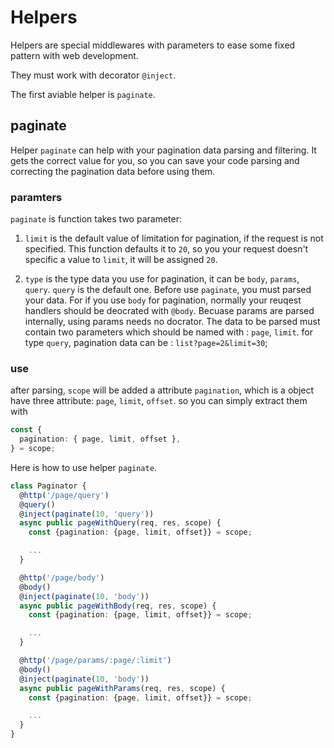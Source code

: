 # Helpers

Helpers are special middlewares with parameters to ease some fixed pattern with web development.

They must work with decorator `@inject`.

The first aviable helper is `paginate`.

## paginate

Helper `paginate` can help with your pagination data parsing and filtering. It gets the correct value for you, so you can save your code parsing and correcting the pagination data before using them.

### paramters

`paginate` is function takes two parameter:

1. `limit` is the default value of limitation for pagination, if the request is not specified. This function defaults it to `20`, so you your request doesn't specific a value to `limit`, it will be assigned `20`.

2. `type` is the type data you use for pagination, it can be `body`, `params`, `query`. `query` is the default one. Before use `paginate`, you must parsed your data. For if you use `body` for pagination, normally your reuqest handlers should be deocrated with `@body`. Becuase params are parsed internally, using params needs no docrator.
   The data to be parsed must contain two parameters which should be named with : `page`, `limit`.
   for type `query`, pagination data can be : `list?page=2&limit=30`;

### use

after parsing, `scope` will be added a attribute `pagination`, which is a object have three attribute: `page`, `limit`, `offset`. so you can simply extract them with

```ts
const {
  pagination: { page, limit, offset },
} = scope;
```

Here is how to use helper `paginate`.

```ts
class Paginator {
  @http('/page/query')
  @query()
  @inject(paginate(10, 'query'))
  async public pageWithQuery(req, res, scope) {
    const {pagination: {page, limit, offset}} = scope;

    ...
  }

  @http('/page/body')
  @body()
  @inject(paginate(10, 'body'))
  async public pageWithBody(req, res, scope) {
    const {pagination: {page, limit, offset}} = scope;

    ...
  }

  @http('/page/params/:page/:limit')
  @body()
  @inject(paginate(10, 'body'))
  async public pageWithParams(req, res, scope) {
    const {pagination: {page, limit, offset}} = scope;

    ...
  }
}
```

